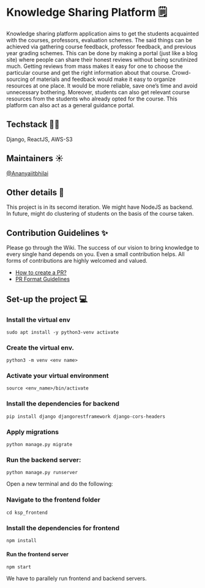 # Knowledge Sharing Platform 🗒
Knowledge sharing platform application aims to get the students acquainted with the courses, professors, evaluation schemes. The said things can be achieved via gathering course feedback, professor feedback, and previous year grading schemes. This can be done by making a portal (just like a blog site) where people can share their honest reviews without being scrutinized much. Getting reviews from mass makes it easy for one to choose the particular course and get the right information about that course. Crowd-sourcing of materials and feedback would make it easy to organize resources at one place. It would be more reliable, save one’s time and avoid unnecessary bothering. Moreover, students can also get relevant course resources from the students who already opted for the course. This platform can also act as a general guidance portal.

## Techstack 👩‍💻
Django, ReactJS, AWS-S3

## Maintainers ☀️
[@Ananyaiitbhilai](https://github.com/Ananyaiitbhilai) 

## Other details 📑
This project is in its secomd iteration. We might have NodeJS as backend. In future, might do clustering of students on the basis of the course taken.

## Contribution Guidelines ✨
Please go through the Wiki. The success of our vision to bring knowledge to every single hand depends on you. Even a small contribution helps. All forms of contributions are highly welcomed and valued.
- [How to create a PR?](https://github.com/OpenLake/Knowledge-Sharing-Platform/wiki/How-to-create-a-PR%3F)
- [PR Format Guidelines](https://github.com/OpenLake/Knowledge-Sharing-Platform/wiki/PR-Format-Guidelines)

## Set-up the project 💻

### Install the virtual env
`sudo apt install -y python3-venv activate`

### Create the virtual env.
`python3 -m venv <env name>`

### Activate your virtual environment
`source <env_name>/bin/activate`

### Install the dependencies for backend
`pip install django djangorestframework django-cors-headers`

### Apply migrations
`python manage.py migrate`

### Run the backend server:
`python manage.py runserver`

Open a new terminal and do the following:

### Navigate to the frontend folder
`cd ksp_frontend`

### Install the dependencies for frontend
`npm install`

#### Run the frontend server
`npm start`

We have to parallely run frontend and backend servers.
